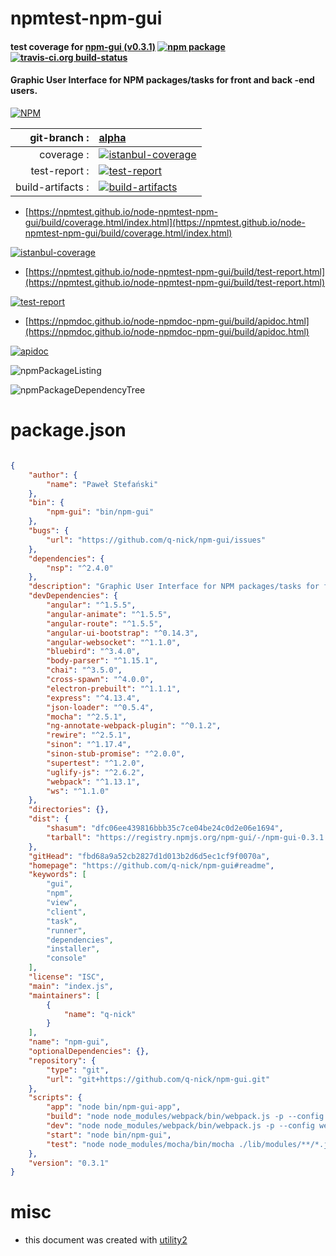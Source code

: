 # npmtest-npm-gui

#### test coverage for  [npm-gui (v0.3.1)](https://github.com/q-nick/npm-gui#readme)  [![npm package](https://img.shields.io/npm/v/npmtest-npm-gui.svg?style=flat-square)](https://www.npmjs.org/package/npmtest-npm-gui) [![travis-ci.org build-status](https://api.travis-ci.org/npmtest/node-npmtest-npm-gui.svg)](https://travis-ci.org/npmtest/node-npmtest-npm-gui)

#### Graphic User Interface for NPM packages/tasks for front and back -end users.

[![NPM](https://nodei.co/npm/npm-gui.png?downloads=true&downloadRank=true&stars=true)](https://www.npmjs.com/package/npm-gui)

| git-branch : | [alpha](https://github.com/npmtest/node-npmtest-npm-gui/tree/alpha)|
|--:|:--|
| coverage : | [![istanbul-coverage](https://npmtest.github.io/node-npmtest-npm-gui/build/coverage.badge.svg)](https://npmtest.github.io/node-npmtest-npm-gui/build/coverage.html/index.html)|
| test-report : | [![test-report](https://npmtest.github.io/node-npmtest-npm-gui/build/test-report.badge.svg)](https://npmtest.github.io/node-npmtest-npm-gui/build/test-report.html)|
| build-artifacts : | [![build-artifacts](https://npmtest.github.io/node-npmtest-npm-gui/glyphicons_144_folder_open.png)](https://github.com/npmtest/node-npmtest-npm-gui/tree/gh-pages/build)|

- [https://npmtest.github.io/node-npmtest-npm-gui/build/coverage.html/index.html](https://npmtest.github.io/node-npmtest-npm-gui/build/coverage.html/index.html)

[![istanbul-coverage](https://npmtest.github.io/node-npmtest-npm-gui/build/screenCapture.buildCi.browser.%252Ftmp%252Fbuild%252Fcoverage.lib.html.png)](https://npmtest.github.io/node-npmtest-npm-gui/build/coverage.html/index.html)

- [https://npmtest.github.io/node-npmtest-npm-gui/build/test-report.html](https://npmtest.github.io/node-npmtest-npm-gui/build/test-report.html)

[![test-report](https://npmtest.github.io/node-npmtest-npm-gui/build/screenCapture.buildCi.browser.%252Ftmp%252Fbuild%252Ftest-report.html.png)](https://npmtest.github.io/node-npmtest-npm-gui/build/test-report.html)

- [https://npmdoc.github.io/node-npmdoc-npm-gui/build/apidoc.html](https://npmdoc.github.io/node-npmdoc-npm-gui/build/apidoc.html)

[![apidoc](https://npmdoc.github.io/node-npmdoc-npm-gui/build/screenCapture.buildCi.browser.%252Ftmp%252Fbuild%252Fapidoc.html.png)](https://npmdoc.github.io/node-npmdoc-npm-gui/build/apidoc.html)

![npmPackageListing](https://npmtest.github.io/node-npmtest-npm-gui/build/screenCapture.npmPackageListing.svg)

![npmPackageDependencyTree](https://npmtest.github.io/node-npmtest-npm-gui/build/screenCapture.npmPackageDependencyTree.svg)



# package.json

```json

{
    "author": {
        "name": "Paweł Stefański"
    },
    "bin": {
        "npm-gui": "bin/npm-gui"
    },
    "bugs": {
        "url": "https://github.com/q-nick/npm-gui/issues"
    },
    "dependencies": {
        "nsp": "^2.4.0"
    },
    "description": "Graphic User Interface for NPM packages/tasks for front and back -end users.",
    "devDependencies": {
        "angular": "^1.5.5",
        "angular-animate": "^1.5.5",
        "angular-route": "^1.5.5",
        "angular-ui-bootstrap": "^0.14.3",
        "angular-websocket": "^1.1.0",
        "bluebird": "^3.4.0",
        "body-parser": "^1.15.1",
        "chai": "^3.5.0",
        "cross-spawn": "^4.0.0",
        "electron-prebuilt": "^1.1.1",
        "express": "^4.13.4",
        "json-loader": "^0.5.4",
        "mocha": "^2.5.1",
        "ng-annotate-webpack-plugin": "^0.1.2",
        "rewire": "^2.5.1",
        "sinon": "^1.17.4",
        "sinon-stub-promise": "^2.0.0",
        "supertest": "^1.2.0",
        "uglify-js": "^2.6.2",
        "webpack": "^1.13.1",
        "ws": "^1.1.0"
    },
    "directories": {},
    "dist": {
        "shasum": "dfc06ee439816bbb35c7ce04be24c0d2e06e1694",
        "tarball": "https://registry.npmjs.org/npm-gui/-/npm-gui-0.3.1.tgz"
    },
    "gitHead": "fbd68a9a52cb2827d1d013b2d6d5ec1cf9f0070a",
    "homepage": "https://github.com/q-nick/npm-gui#readme",
    "keywords": [
        "gui",
        "npm",
        "view",
        "client",
        "task",
        "runner",
        "dependencies",
        "installer",
        "console"
    ],
    "license": "ISC",
    "main": "index.js",
    "maintainers": [
        {
            "name": "q-nick"
        }
    ],
    "name": "npm-gui",
    "optionalDependencies": {},
    "repository": {
        "type": "git",
        "url": "git+https://github.com/q-nick/npm-gui.git"
    },
    "scripts": {
        "app": "node bin/npm-gui-app",
        "build": "node node_modules/webpack/bin/webpack.js -p --config webpack.client.config.js && node node_modules/webpack/bin/webpack.js -p --config webpack.server.config.js",
        "dev": "node node_modules/webpack/bin/webpack.js -p --config webpack.server.config.js && node bin/npm-gui 0.0.0.0:9001 & node node_modules/webpack/bin/webpack.js --progress --colors --watch --config webpack.client.config.js",
        "start": "node bin/npm-gui",
        "test": "node node_modules/mocha/bin/mocha ./lib/modules/**/*.js ./lib/helpers/**/*.js && node node_modules/mocha/bin/mocha responses.test.js"
    },
    "version": "0.3.1"
}
```



# misc
- this document was created with [utility2](https://github.com/kaizhu256/node-utility2)
